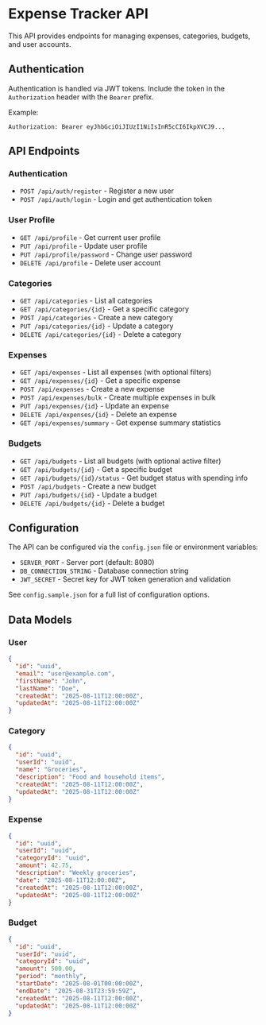 # Expense Tracker API

This API provides endpoints for managing expenses, categories, budgets, and user accounts.

## Authentication

Authentication is handled via JWT tokens. Include the token in the `Authorization` header with the `Bearer` prefix.

Example:
```
Authorization: Bearer eyJhbGciOiJIUzI1NiIsInR5cCI6IkpXVCJ9...
```

## API Endpoints

### Authentication

- `POST /api/auth/register` - Register a new user
- `POST /api/auth/login` - Login and get authentication token

### User Profile

- `GET /api/profile` - Get current user profile
- `PUT /api/profile` - Update user profile
- `PUT /api/profile/password` - Change user password
- `DELETE /api/profile` - Delete user account

### Categories

- `GET /api/categories` - List all categories
- `GET /api/categories/{id}` - Get a specific category
- `POST /api/categories` - Create a new category
- `PUT /api/categories/{id}` - Update a category
- `DELETE /api/categories/{id}` - Delete a category

### Expenses

- `GET /api/expenses` - List all expenses (with optional filters)
- `GET /api/expenses/{id}` - Get a specific expense
- `POST /api/expenses` - Create a new expense
- `POST /api/expenses/bulk` - Create multiple expenses in bulk
- `PUT /api/expenses/{id}` - Update an expense
- `DELETE /api/expenses/{id}` - Delete an expense
- `GET /api/expenses/summary` - Get expense summary statistics

### Budgets

- `GET /api/budgets` - List all budgets (with optional active filter)
- `GET /api/budgets/{id}` - Get a specific budget
- `GET /api/budgets/{id}/status` - Get budget status with spending info
- `POST /api/budgets` - Create a new budget
- `PUT /api/budgets/{id}` - Update a budget
- `DELETE /api/budgets/{id}` - Delete a budget

## Configuration

The API can be configured via the `config.json` file or environment variables:

- `SERVER_PORT` - Server port (default: 8080)
- `DB_CONNECTION_STRING` - Database connection string
- `JWT_SECRET` - Secret key for JWT token generation and validation

See `config.sample.json` for a full list of configuration options.

## Data Models

### User

```json
{
  "id": "uuid",
  "email": "user@example.com",
  "firstName": "John",
  "lastName": "Doe",
  "createdAt": "2025-08-11T12:00:00Z",
  "updatedAt": "2025-08-11T12:00:00Z"
}
```

### Category

```json
{
  "id": "uuid",
  "userId": "uuid",
  "name": "Groceries",
  "description": "Food and household items",
  "createdAt": "2025-08-11T12:00:00Z",
  "updatedAt": "2025-08-11T12:00:00Z"
}
```

### Expense

```json
{
  "id": "uuid",
  "userId": "uuid",
  "categoryId": "uuid",
  "amount": 42.75,
  "description": "Weekly groceries",
  "date": "2025-08-11T12:00:00Z",
  "createdAt": "2025-08-11T12:00:00Z",
  "updatedAt": "2025-08-11T12:00:00Z"
}
```

### Budget

```json
{
  "id": "uuid",
  "userId": "uuid",
  "categoryId": "uuid",
  "amount": 500.00,
  "period": "monthly",
  "startDate": "2025-08-01T00:00:00Z",
  "endDate": "2025-08-31T23:59:59Z",
  "createdAt": "2025-08-11T12:00:00Z",
  "updatedAt": "2025-08-11T12:00:00Z"
}
```